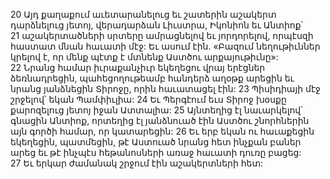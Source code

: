 20 Այդ քաղաքում աւետարանելուց եւ շատերին աշակերտ դարձնելուց յետոյ, վերադարձան Լիւստրա, Իկոնիոն եւ Անտիոք՝ 21 աշակերտածների սրտերը ամրացնելով եւ յորդորելով, որպէսզի հաստատ մնան հաւատի մէջ: Եւ ասում էին. «Բազում նեղութիւններ կրելով է, որ մենք պէտք է մտնենք Աստծու արքայութիւնը»: 22 Նրանց համար իւրաքանչիւր եկեղեցու վրայ երէցներ ձեռնադրեցին, պահեցողութեամբ հանդերձ աղօթք արեցին եւ նրանց յանձնեցին Տիրոջը, որին հաւատացել էին: 23 Պիսիդիայի մէջ շրջելով՝ եկան Պամփիւլիա: 24 Եւ Պերգէում եւս Տիրոջ խօսքը քարոզելուց յետոյ իջան Ատտալիա: 25 Այնտեղից էլ նաւարկելով՝ գնացին Անտիոք, որտեղից էլ յանձնուած էին Աստծու շնորհներին այն գործի համար, որ կատարեցին: 26 Եւ երբ եկան ու հաւաքեցին եկեղեցին, պատմեցին, թէ Աստուած նրանց հետ ինչքան բաներ արեց եւ թէ ինչպէս հեթանոսների առաջ հաւատի դուռը բացեց: 27 Եւ երկար ժամանակ շրջում էին աշակերտների հետ:

